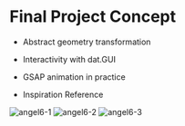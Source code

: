 # Final Project Concept

- Abstract geometry transformation
- Interactivity with dat.GUI 
- GSAP animation in practice

- Inspiration Reference

![angel6-1](/ezgif-1-2158e4fc18.gif)
![angel6-2](/ezgif-1-5b3f26f4e7.gif)
![angel6-3](/ezgif-1-f8bb863578.gif)